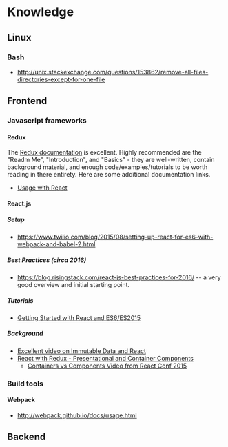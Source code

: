 # Knowledge

## Linux
### Bash
- http://unix.stackexchange.com/questions/153862/remove-all-files-directories-except-for-one-file


## Frontend

### Javascript frameworks

#### Redux
The [Redux documentation](http://redux.js.org/) is excellent. Highly recommended are the "Readm Me", "Introduction", and "Basics" - they are well-written, contain background material, and enough code/examples/tutorials to be worth reading in there entirety. Here are some additional documentation links.
- [Usage with React](http://redux.js.org/docs/basics/UsageWithReact.html)

#### React.js
##### Setup
- https://www.twilio.com/blog/2015/08/setting-up-react-for-es6-with-webpack-and-babel-2.html

##### Best Practices (circa 2016)
- https://blog.risingstack.com/react-js-best-practices-for-2016/ -- a very good overview and initial starting point.

##### Tutorials
- [Getting Started with React and ES6/ES2015](https://blog.risingstack.com/the-react-way-getting-started-tutorial/)

##### Background
- [Excellent video on Immutable Data and React](https://www.youtube.com/watch?v=I7IdS-PbEgI)
- [React with Redux - Presentational and Container Components](https://medium.com/@dan_abramov/smart-and-dumb-components-7ca2f9a7c7d0#.nmbdhjyev)
  - [Containers vs Components Video from React Conf 2015](https://www.youtube.com/watch?v=KYzlpRvWZ6c&t=1351)

### Build tools

#### Webpack
- http://webpack.github.io/docs/usage.html

## Backend
